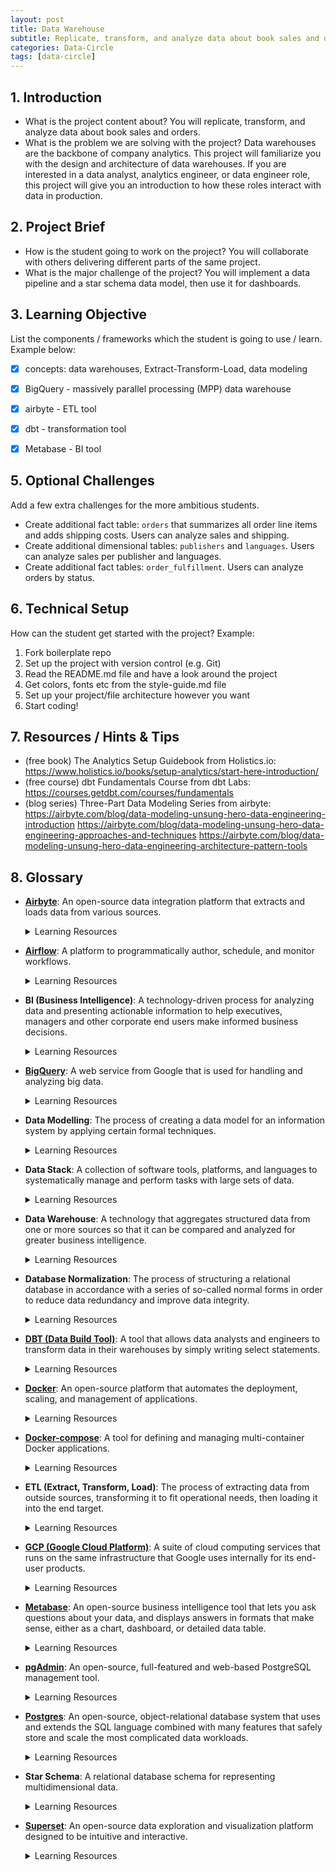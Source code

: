 ```yaml
---
layout: post
title: Data Warehouse
subtitle: Replicate, transform, and analyze data about book sales and orders
categories: Data-Circle
tags: [data-circle] 
---
```




## 1. Introduction
- What is the project content about? 
You will replicate, transform, and analyze data about book sales and orders.
- What is the problem we are solving with the project?
Data warehouses are the backbone of company analytics. This project will familiarize you with the design and architecture of data warehouses. If you are interested in a data analyst, analytics engineer, or data engineer role, this project will give you an introduction to how these roles interact with data in production.

## 2. Project Brief 
- How is the student going to work on the project?
You will collaborate with others delivering different parts of the same project.
- What is the major challenge of the project?
You will implement a data pipeline and a star schema data model, then use it for dashboards.


## 3. Learning Objective
List the components / frameworks which the student is going to use / learn. Example below:

- [x] concepts: data warehouses, Extract-Transform-Load, data modeling
- [x] BigQuery - massively parallel processing (MPP) data warehouse
- [x] airbyte - ETL tool
- [x] dbt - transformation tool
- [x] Metabase - BI tool



## 5. Optional Challenges
Add a few extra challenges for the more ambitious students. 
* Create additional fact table: `orders` that summarizes all order line items and adds shipping costs. Users can analyze sales and shipping.
* Create additional dimensional tables: `publishers` and `languages`. Users can analyze sales per publisher and languages.
* Create additional fact tables: `order_fulfillment`. Users can analyze orders by status.

## 6. Technical Setup
How can the student get started with the project? Example: 
1. Fork boilerplate repo
2. Set up the project with version control (e.g. Git)
3. Read the README.md file and have a look around the project
4. Get colors, fonts etc from the style-guide.md file
5. Set up your project/file architecture however you want
6. Start coding!

## 7. Resources / Hints & Tips
- (free book) The Analytics Setup Guidebook from Holistics.io: https://www.holistics.io/books/setup-analytics/start-here-introduction/
- (free course) dbt Fundamentals Course from dbt Labs: https://courses.getdbt.com/courses/fundamentals
- (blog series) Three-Part Data Modeling Series from airbyte: 
https://airbyte.com/blog/data-modeling-unsung-hero-data-engineering-introduction
https://airbyte.com/blog/data-modeling-unsung-hero-data-engineering-approaches-and-techniques 
https://airbyte.com/blog/data-modeling-unsung-hero-data-engineering-architecture-pattern-tools 

## 8. Glossary
- **[Airbyte](https://airbyte.io/)**: An open-source data integration platform that extracts and loads data from various sources.
  <details>
  <summary> Learning Resources</summary>

    - **[Airbyte Documentation](https://docs.airbyte.io/)**
    - **[Set up a modern data stack with Docker and Airbyte](https://airbyte.com/tutorials/modern-data-stack-docker)**

    - **[Getting Started with Airbyte Guide](https://docs.airbyte.com/quickstart/getting-started/)**

    - **[Airbyte YouTube Channel](https://www.youtube.com/@AirbyteHQ)**

    - **[Airbyte Community](https://airbyte.io/community)**

    - **[Airbyte on GitHub](https://github.com/airbytehq/airbyte)**
    - **[Data Modelling in Airbyte](https://airbyte.com/blog/data-modeling-unsung-hero-data-engineering-introduction)**

  </details>

- **[Airflow](https://airflow.apache.org/)**: A platform to programmatically author, schedule, and monitor workflows.
  <details>
  <summary> Learning Resources</summary>

    - **[Airflow Documentation](https://airflow.apache.org/docs/stable/index.html)**

    - **[Principles of Airflow on GitHub](https://github.com/apache/airflow/blob/main/README.md)**

    - **[Airflow YouTube Videos](https://www.youtube.com/results?search_query=apache+airflow+)**

    - **[Airflow Community and Mailing lists](https://airflow.apache.org/community/)**

  </details>

- **BI (Business Intelligence)**: A technology-driven process for analyzing data and presenting actionable information to help executives, managers and other corporate end users make informed business decisions.
  <details>
  <summary> Learning Resources</summary>

    - **[Business Intelligence on Wikipedia](https://en.wikipedia.org/wiki/Business_intelligence)**

    - **[Foundations of Business Intelligence on Coursera](https://www.coursera.org/learn/foundations-of-business-intelligence)**

    - **[IBM introduction on Business Intelligence](https://www.linkedin.com/learning/topics/business-intelligence)**

  </details>

- **[BigQuery](https://cloud.google.com/bigquery)**: A web service from Google that is used for handling and analyzing big data.
  <details>
  <summary> Learning Resources</summary>

    - **[BigQuery Official Documentation](https://cloud.google.com/bigquery/docs)**

    - **[BigQuery Quickstart Guides](https://cloud.google.com/bigquery/docs/quickstarts)**

    - **[BigQuery Guided Project on Coursera](https://www.coursera.org/projects/working-with-bigquery)**

  </details>

- **Data Modelling**: The process of creating a data model for an information system by applying certain formal techniques.
  <details>
  <summary> Learning Resources</summary>

    - **[Data Modelling on Airbyte Blog, part 1 - Introduction](https://airbyte.com/blog/data-modeling-unsung-hero-data-engineering-introduction)**

    - **[Data Modelling on Airbyte Blog, part 2 - Approaches and Techniques](https://airbyte.com/blog/data-modeling-unsung-hero-data-engineering-approaches-and-techniques)**

    - **[Data Modelling on Airbyte Blog, part 3 - Architecture Pattern, Tools](https://airbyte.com/blog/data-modeling-unsung-hero-data-engineering-architecture-pattern-tools)**

  </details>

- **Data Stack**: A collection of software tools, platforms, and languages to systematically manage and perform tasks with large sets of data.
  <details>
  <summary> Learning Resources</summary>

    - **[A bit more on Modern Data Stack](https://www.altexsoft.com/blog/modern-data-stack/)**

  </details>

- **Data Warehouse**: A technology that aggregates structured data from one or more sources so that it can be compared and analyzed for greater business intelligence.
  <details>
  <summary> Learning Resources</summary>

    - **[A book on Data Warehouse concepts and Analytics Setup in general](https://www.holistics.io/books/setup-analytics/start-here-introduction/)**

    - **[IBM introduction to Data Warehouse Concept](https://www.ibm.com/topics/data-warehouse)**

    - **[Data Warehouse on Wikipedia](https://en.wikipedia.org/wiki/Data_warehouse)**

      </details>

    - **Database Normalization**: The process of structuring a relational database in accordance with a series of so-called normal forms in order to reduce data redundancy and improve data integrity.
      <details>
      <summary> Learning Resources</summary>

        - **[Database Normalization on Wikipedia](https://en.wikipedia.org/wiki/Database_normalization)**

        - **[Database Normalization on GeeksforGeeks](https://www.geeksforgeeks.org/normal-forms-in-dbms/)**

      </details>

    - **[DBT (Data Build Tool)](https://www.getdbt.com/)**: A tool that allows data analysts and engineers to transform data in their warehouses by simply writing select statements.
      <details>
      <summary> Learning Resources</summary>

        - **[DBT Documentation](https://docs.getdbt.com/docs/introduction)**

        - **[DBT Tutorials](https://www.getdbt.com/dbt-learn/)**
        - **[The tutorial on dbt fundamentals](https://courses.getdbt.com/courses/fundamentals)**

      </details>

    - **[Docker](https://www.docker.com/)**: An open-source platform that automates the deployment, scaling, and management of applications.
      <details>
      <summary> Learning Resources</summary>

        - **[Docker Official Documentation](https://docs.docker.com/get-started/overview/)**

        - **[Docker Get Started Guide](https://docs.docker.com/get-started/)**

        - **[Docker Tutorials](https://www.tutorialspoint.com/docker/index.htm)**

      </details>

    - **[Docker-compose](https://docs.docker.com/compose/)**: A tool for defining and managing multi-container Docker applications.
      <details>
      <summary> Learning Resources</summary>

        - **[Getting Started guide](https://docs.docker.com/compose/gettingstarted/)**

      </details>

    - **ETL (Extract, Transform, Load)**: The process of extracting data from outside sources, transforming it to fit operational needs, then loading it into the end target.
      <details>
      <summary> Learning Resources</summary>

        - **[ETL explaind by AWS](https://aws.amazon.com/what-is/etl/)**

        - **More details at [Wikipedia](https://en.wikipedia.org/wiki/Extract,_transform,_load)**

      </details>

    - **[GCP (Google Cloud Platform)](https://cloud.google.com/)**: A suite of cloud computing services that runs on the same infrastructure that Google uses internally for its end-user products.
      <details>
      <summary> Learning Resources</summary>

        - **[BigQuery and GCP tutorial](https://www.cloudskillsboost.google/quests/68)**

      </details>

    - **[Metabase](https://www.metabase.com/)**: An open-source business intelligence tool that lets you ask questions about your data, and displays answers in formats that make sense, either as a chart, dashboard, or detailed data table.
      <details>
      <summary> Learning Resources</summary>

        - **[Metabase Documentation](https://www.metabase.com/docs/latest/)**

        - **[Metabase Tutorials](https://www.metabase.com/learn/)**

      </details>

    - **[pgAdmin](https://www.pgadmin.org/)**: An open-source, full-featured and web-based PostgreSQL management tool.
      <details>
      <summary> Learning Resources</summary>

        - **[pgAdmin Documentation](https://www.pgadmin.org/docs/)**

      </details>

    - **[Postgres](https://www.postgresql.org/)**: An open-source, object-relational database system that uses and extends the SQL language combined with many features that safely store and scale the most complicated data workloads.
      <details>
      <summary> Learning Resources</summary>

        - **[Postgres Official Documentation](https://www.postgresql.org/docs/)**

        - **[Getting Started with PostgreSQL Tutorial](https://www.postgresqltutorial.com/postgresql-getting-started/)**

      </details>

    - **Star Schema**: A relational database schema for representing multidimensional data.
      <details>
      <summary> Learning Resources</summary>

        - **[Star Schema on Wikipedia](https://en.wikipedia.org/wiki/Star_schema)**

        - **[Star Schema on GeeksforGeeks](https://www.geeksforgeeks.org/star-schema-in-data-warehouse-modeling/)**

      </details>
    - **[Superset](https://superset.apache.org/)**: An open-source data exploration and visualization platform designed to be intuitive and interactive.
      <details>
      <summary> Learning Resources</summary>

        - **[Superset Documentation](https://superset.apache.org/docs/intro)**

        - **[A Superset YouTube Tutorial](https://www.youtube.com/playlist?list=PLz-a3JGXUF8FPvKkm6yDgwAllb3kj2ZS2)**

      </details>
